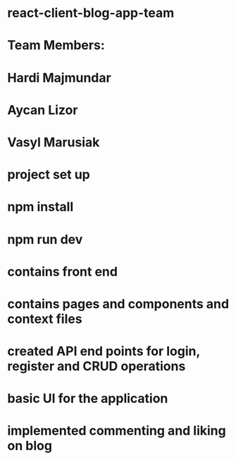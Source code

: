 
# react-client-blog-app-team
# Team Members:
# Hardi Majmundar 
# Aycan Lizor
# Vasyl Marusiak

# project set up
# npm install
# npm run dev


# contains front end
# contains pages and components and context files
# created API end points for login, register and CRUD operations
# basic UI for the application
# implemented commenting and liking on blog